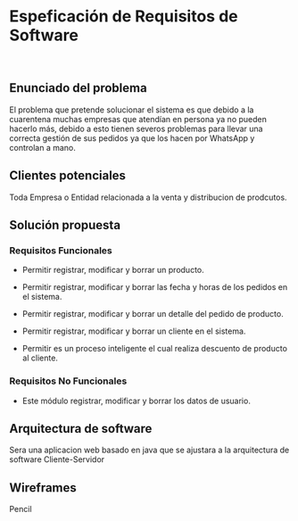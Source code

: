 
<h1> Espeficación de Requisitos de Software </h1>
<br>
<h2> Enunciado del problema</h2>
<p>El problema  que pretende solucionar el sistema es que debido a la cuarentena muchas empresas que atendían en persona ya no pueden hacerlo más, debido a esto tienen severos problemas para llevar una correcta gestión de sus pedidos ya que los hacen por WhatsApp y controlan a mano.
</p>


<h2> Clientes potenciales</h2>
<p> Toda Empresa o Entidad relacionada a la venta y distribucion de prodcutos.</p>
<h2> Solución propuesta</h2>

 <h3> Requisitos Funcionales</h3>
 <p>
 
 * Permitir registrar, modificar y borrar un producto.
 
 * Permitir registrar, modificar y borrar las fecha y horas de los pedidos en el sistema.

 * Permitir registrar, modificar y borrar un detalle del pedido de producto.

 * Permitir registrar, modificar y borrar un cliente en el sistema.

 * Permitir es un proceso inteligente el cual realiza descuento de producto al cliente. </p>
 
 <h3>Requisitos No Funcionales </h3> <p>
 
 * Este módulo registrar, modificar y borrar los datos de usuario.
</p>
<h2> Arquitectura de software</h2>

<p>Sera una aplicacion web basado en java que se ajustara a la arquitectura de software Cliente-Servidor</p>

<h2> Wireframes</h2>

<p>Pencil</p>

